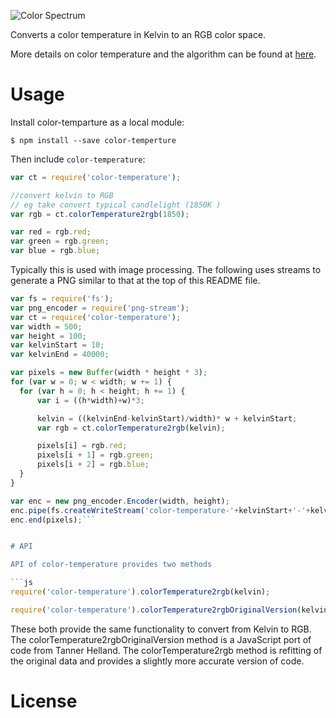 ![Color Spectrum](http://neilbartlett.github.io/color-temperature/images/color-temperature-spectrum.png)

Converts a color temperature in Kelvin to an RGB color space.

More details on color temperature and the algorithm can be found at [here](http://zombieprototypes.com).

# Usage

Install color-temparture as a local module:

`$ npm install --save color-temperture`


Then include `color-temperature`:

```js
var ct = require('color-temperature');

//convert kelvin to RGB
// eg take convert typical candlelight (1850K )
var rgb = ct.colorTemperature2rgb(1850);

var red = rgb.red;
var green = rgb.green;
var blue = rgb.blue;
```

Typically this is used with image processing. The following uses streams to generate a PNG similar to that at the top of this README file.

```js
var fs = require('fs');
var png_encoder = require('png-stream');
var ct = require('color-temperature');
var width = 500;
var height = 100;
var kelvinStart = 10;
var kelvinEnd = 40000;

var pixels = new Buffer(width * height * 3);
for (var w = 0; w < width; w += 1) {
  for (var h = 0; h < height; h += 1) {
      var i = ((h*width)+w)*3;

      kelvin = ((kelvinEnd-kelvinStart)/width)* w + kelvinStart;
      var rgb = ct.colorTemperature2rgb(kelvin);

      pixels[i] = rgb.red;
      pixels[i + 1] = rgb.green;
      pixels[i + 2] = rgb.blue;
  }
}

var enc = new png_encoder.Encoder(width, height);
enc.pipe(fs.createWriteStream('color-temperature-'+kelvinStart+'-'+kelvinEnd+'.png'));
enc.end(pixels);```


# API

API of color-temperature provides two methods

```js
require('color-temperature').colorTemperature2rgb(kelvin);
```

```js
require('color-temperature').colorTemperature2rgbOriginalVersion(kelvin);
```

These both provide the same functionality to convert from Kelvin to RGB. The
colorTemperature2rgbOriginalVersion method is a JavaScript port of code from Tanner Helland. The colorTemperature2rgb method is
refitting of the original data and provides a slightly more accurate version of
code.

# License
